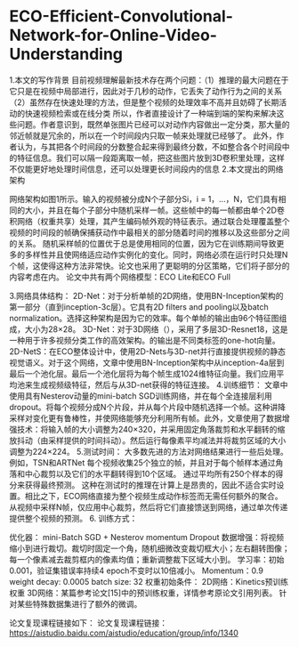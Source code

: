 # ECO-Efficient-Convolutional-Network-for-Online-Video-Understanding

1.本文的写作背景
目前视频理解最新技术存在两个问题：（1）推理的最大问题在于它只是在视频中局部进行，因此对于几秒的动作，它丢失了动作行为之间的关系 
                               （2）虽然存在快速处理的方法，但是整个视频的处理效率不高并且妨碍了长期活动的快速视频检索或在线分类
所以，作者直接设计了一种端到端的架构来解决这些问题。作者意识到，既然单张图片已经可以对动作内容做出一定分类，那大量的邻近帧就是冗余的，所以在一个时间段内只取一帧来处理就已经够了。
此外，作者认为，与其把各个时间段的分数整合起来得到最终分数，不如整合各个时间段中的特征信息。我们可以隔一段距离取一帧，把这些图片放到3D卷积里处理，这样不仅能更好地处理时间信息，还可以处理更长时间段内的信息
2.本文提出的网络架构


网络架构如图1所示。输入的视频被分成N个子部分Si，i = 1，...，N，它们具有相同的大小，并且在每个子部分中随机采样一帧。这些帧中的每一帧都由单个2D卷积网络（权重共享）处理，其产生编码帧外观的特征表示。通过联合处理覆盖整个视频的时间段的帧确保捕获动作中最相关的部分随着时间的推移以及这些部分之间的关系。
       随机采样帧的位置优于总是使用相同的位置，因为它在训练期间导致更多的多样性并且使网络适应动作实例化的变化。同时，网络必须在运行时只处理N个帧，这使得这种方法非常快。论文也采用了更聪明的分区策略，它们将子部分的内容考虑在内。
论文中共有两个网络模型：ECO Lite和ECO Full


3.网络具体结构：
2D-Net：对于分析单帧的2D网络，使用BN-Inception架构的第一部分（直到inception-3c层）。它具有2D filters and pooling以及batch normalization。选择这种架构是因为它的效率。每个单帧的输出由96个特征图组成，大小为28×28。
3D-Net：对于3D网络（），采用了多层3D-Resnet18，这是一种用于许多视频分类工作的高效架构。的输出是不同类标签的one-hot向量。
2D-NetS：在ECO整体设计中，使用2D-Nets与3D-net并行直接提供视频的静态视觉语义。对于这个网络，文章中使用BN-Inception架构中从inception-4a层到最后一个池化层。最后一个池化层将为每个帧生成1024维特征向量。我们应用平均池来生成视频级特征，然后与从3D-net获得的特征连接。
4.训练细节：
文章中使用具有Nesterov动量的mini-batch SGD训练网络，并在每个全连接层利用dropout。将每个视频分成N个片段，并从每个片段中随机选择一个帧。这种讲降采样对变化更有鲁棒性，并使网络能够充分利用所有帧。此外，文章使用了数据增强技术：将输入帧的大小调整为240×320，并采用固定角落裁剪和水平翻转的缩放抖动（由采样提供的时间抖动）。然后运行每像素平均减法并将裁剪区域的大小调整为224×224。
5.测试时间：
大多数先进的方法对网络结果进行一些后处理。 例如，TSN和ARTNet 每个视频收集25个独立的帧，并且对于每个帧样本通过角落和中心裁剪以及它们的水平翻转得到10个区域。 通过平均所有250个样本的得分来获得最终预测。 这种在测试时的推理在计算上是昂贵的，因此不适合实时设置。相比之下，ECO网络直接为整个视频生成动作标签而无需任何额外的聚合。 从视频中采样N帧，仅应用中心裁剪，然后将它们直接馈送到网络，通过单次传递提供整个视频的预测。
6. 训练方式：

优化器： mini-Batch SGD + Nesterov momentum
Dropout
数据增强：将视频缩小到进行裁切。裁切时固定一个角，随机细微改变裁切框大小；左右翻转图像；每一个像素减去裁剪框内的像素均值；重新调整裁下区域大小到。
学习率：初始0.001，验证集错误率持续4 epoch不变时以10倍减小。
Momentum：0.9
weight decay: 0.0005
batch size: 32
权重初始条件：
2D网络：Kinetics预训练权重
3D网络：某篇参考论文[15]中的预训练权重，详情参考原论文引用列表。
针对某些特殊数据集进行了额外的微调。

论文复现课程链接如下：
论文复现课程链接：https://aistudio.baidu.com/aistudio/education/group/info/1340
